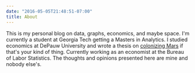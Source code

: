 ```yaml
---
date: "2016-05-05T21:48:51-07:00"
title: About
---
```


This is my personal blog on data, graphs, economics, and maybe space. I'm currently a student at Georgia Tech getting a Masters in Analytics. I studied economics at DePauw University and wrote a thesis on [colonizing Mars](https://scholarship.depauw.edu/cgi/viewcontent.cgi?article=1028&context=studentresearch) if that's your kind of thing. Currently working as an economist at the Bureau of Labor Statistics. The thoughts and opinions presented here are mine and nobody else's. 